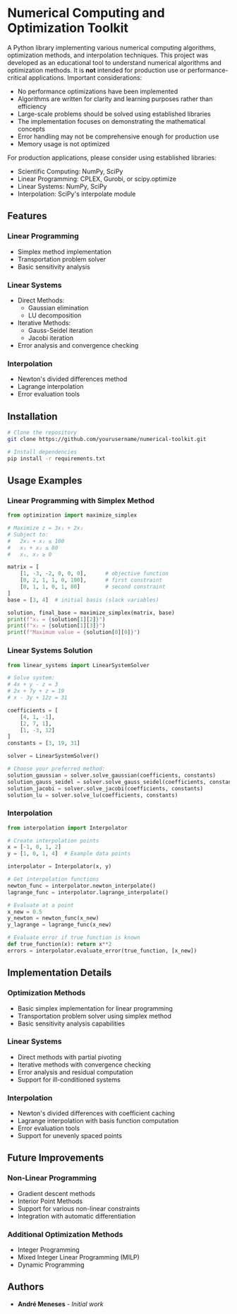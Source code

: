 # Numerical Computing and Optimization Toolkit

A Python library implementing various numerical computing algorithms, optimization methods, and interpolation techniques. This project was developed as an educational tool to understand numerical algorithms and optimization methods. It is **not** intended for production use or performance-critical applications. Important considerations:

- No performance optimizations have been implemented
- Algorithms are written for clarity and learning purposes rather than efficiency
- Large-scale problems should be solved using established libraries
- The implementation focuses on demonstrating the mathematical concepts
- Error handling may not be comprehensive enough for production use
- Memory usage is not optimized

For production applications, please consider using established libraries:
- Scientific Computing: NumPy, SciPy
- Linear Programming: CPLEX, Gurobi, or scipy.optimize
- Linear Systems: NumPy, SciPy
- Interpolation: SciPy's interpolate module

## Features

### Linear Programming
- Simplex method implementation
- Transportation problem solver
- Basic sensitivity analysis

### Linear Systems
- Direct Methods:
  - Gaussian elimination
  - LU decomposition
- Iterative Methods:
  - Gauss-Seidel iteration
  - Jacobi iteration
- Error analysis and convergence checking

### Interpolation
- Newton's divided differences method
- Lagrange interpolation
- Error evaluation tools

## Installation

```bash
# Clone the repository
git clone https://github.com/yourusername/numerical-toolkit.git

# Install dependencies
pip install -r requirements.txt
```

## Usage Examples

### Linear Programming with Simplex Method

```python
from optimization import maximize_simplex

# Maximize z = 3x₁ + 2x₂
# Subject to:
#   2x₁ + x₂ ≤ 100
#   x₁ + x₂ ≤ 80
#   x₁, x₂ ≥ 0

matrix = [
    [1, -3, -2, 0, 0, 0],      # objective function
    [0, 2, 1, 1, 0, 100],      # first constraint
    [0, 1, 1, 0, 1, 80]        # second constraint
]
base = [3, 4]  # initial basis (slack variables)

solution, final_base = maximize_simplex(matrix, base)
print(f"x₁ = {solution[1][2]}")
print(f"x₂ = {solution[1][3]}")
print(f"Maximum value = {solution[0][0]}")
```

### Linear Systems Solution

```python
from linear_systems import LinearSystemSolver

# Solve system: 
# 4x + y - z = 3
# 2x + 7y + z = 19
# x - 3y + 12z = 31

coefficients = [
    [4, 1, -1],
    [2, 7, 1],
    [1, -3, 12]
]
constants = [3, 19, 31]

solver = LinearSystemSolver()

# Choose your preferred method:
solution_gaussian = solver.solve_gaussian(coefficients, constants)
solution_gauss_seidel = solver.solve_gauss_seidel(coefficients, constants)
solution_jacobi = solver.solve_jacobi(coefficients, constants)
solution_lu = solver.solve_lu(coefficients, constants)
```

### Interpolation

```python
from interpolation import Interpolator

# Create interpolation points
x = [-1, 0, 1, 2]
y = [1, 0, 1, 4]  # Example data points

interpolator = Interpolator(x, y)

# Get interpolation functions
newton_func = interpolator.newton_interpolate()
lagrange_func = interpolator.lagrange_interpolate()

# Evaluate at a point
x_new = 0.5
y_newton = newton_func(x_new)
y_lagrange = lagrange_func(x_new)

# Evaluate error if true function is known
def true_function(x): return x**2
errors = interpolator.evaluate_error(true_function, [x_new])
```

## Implementation Details

### Optimization Methods
- Basic simplex implementation for linear programming
- Transportation problem solver using simplex method
- Basic sensitivity analysis capabilities

### Linear Systems
- Direct methods with partial pivoting
- Iterative methods with convergence checking
- Error analysis and residual computation
- Support for ill-conditioned systems

### Interpolation
- Newton's divided differences with coefficient caching
- Lagrange interpolation with basis function computation
- Error evaluation tools
- Support for unevenly spaced points

## Future Improvements

### Non-Linear Programming
- Gradient descent methods
- Interior Point Methods
- Support for various non-linear constraints
- Integration with automatic differentiation

### Additional Optimization Methods
- Integer Programming
- Mixed Integer Linear Programming (MILP)
- Dynamic Programming

## Authors

* **André Meneses** - *Initial work*

